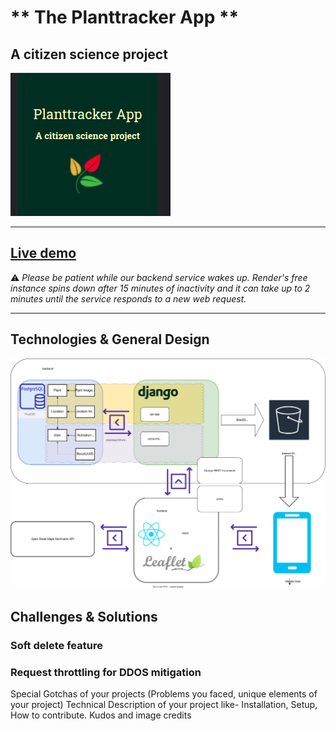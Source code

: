 # ** The Planttracker App **
## A citizen science project
![Screenshot of the loading page](https://github.com/gros-pataplouf/plant-tracker/blob/main/readme.png?raw=true)

---
## [Live demo](https://planttracker.onrender.com/)

⚠️ *Please be patient while our backend service wakes up. Render's free instance spins down after 15 minutes of inactivity and it can take up to 2 minutes until the service responds to a new web request.*

--- 

## Technologies & General Design 
![Architecture](https://github.com/gros-pataplouf/plant-tracker/blob/main/architecture.drawio.svg?raw=true)


## Challenges & Solutions
### Soft delete feature 
### Request throttling for DDOS mitigation


Special Gotchas of your projects (Problems you faced, unique elements of your project)
Technical Description of your project like- Installation, Setup, How to contribute.
Kudos and image credits
